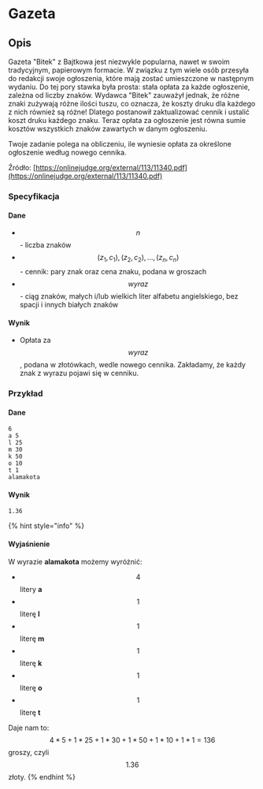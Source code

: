 # Gazeta

## Opis

Gazeta "Bitek" z Bajtkowa jest niezwykle popularna, nawet w swoim tradycyjnym, papierowym formacie. W związku z tym wiele osób przesyła do redakcji swoje ogłoszenia, które mają zostać umieszczone w następnym wydaniu. Do tej pory stawka była prosta: stała opłata za każde ogłoszenie, zależna od liczby znaków. Wydawca "Bitek" zauważył jednak, że różne znaki zużywają różne ilości tuszu, co oznacza, że koszty druku dla każdego z nich również są różne! Dlatego postanowił zaktualizować cennik i ustalić koszt druku każdego znaku. Teraz opłata za ogłoszenie jest równa sumie kosztów wszystkich znaków zawartych w danym ogłoszeniu.

Twoje zadanie polega na obliczeniu, ile wyniesie opłata za określone ogłoszenie według nowego cennika.


Źródło: [https://onlinejudge.org/external/113/11340.pdf](https://onlinejudge.org/external/113/11340.pdf)

### Specyfikacja

#### Dane

* $$n$$ - liczba znaków
* $$(z_1, c_1), (z_2, c_2), ..., (z_n, c_n)$$ - cennik: pary znak oraz cena znaku, podana w groszach
* $$wyraz$$ - ciąg znaków, małych i/lub wielkich liter alfabetu angielskiego, bez spacji i innych białych znaków

#### Wynik

* Opłata za $$wyraz$$, podana w złotówkach, wedle nowego cennika. Zakładamy, że każdy znak z wyrazu pojawi się w cenniku.

### Przykład

#### Dane

```
6
a 5
l 25
m 30
k 50
o 10
t 1
alamakota
```

#### Wynik

```
1.36
```

{% hint style="info" %}
#### Wyjaśnienie

W wyrazie **alamakota** możemy wyróżnić:

* $$4$$ litery **a**
* $$1$$ literę **l**
* $$1$$ literę **m**
* $$1$$ literę **k**
* $$1$$ literę **o**
* $$1$$ literę **t**

Daje nam to:
$$4*5+1*25+1*30+1*50+1*10+1*1=136$$ groszy, czyli $$1.36$$ złoty.
{% endhint %}